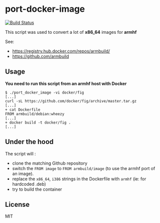 # port-docker-image
[![Build Status](https://travis-ci.org/moul/port-docker-image.svg?branch=master)](https://travis-ci.org/moul/port-docker-image)


This script was used to convert a lot of **x86_64** images for **armhf**

See:

- https://registry.hub.docker.com/repos/armbuild/
- https://github.com/armbuild

Usage
-----

**You need to run this script from an armhf host with Docker**

```console
$ ./port_docker_image -vi docker/fig
[...]
curl -sL https://github.com/docker/fig/archive/master.tar.gz
[...]
+ cat Dockerfile
FROM armbuild/debian:wheezy
[...]
+ docker build -t docker/fig .
[...]
```

Under the hood
--------------

The script will :

- clone the matching Github repository
- switch the `FROM image` to `FROM armbuild/image`
  (to use the armhf port of an image).
- replace the `x86_64`, `i386` strings in the Dockerfile with `armhf`
  (ie: for hardcoded .deb)
- try to build the container


License
-------

MIT
